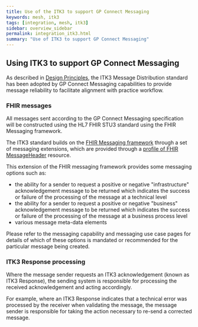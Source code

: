 ```yaml
---
title: Use of the ITK3 to support GP Connect Messaging
keywords: mesh, itk3
tags: [integration, mesh, itk3]
sidebar: overview_sidebar
permalink: integration_itk3.html
summary: "Use of ITK3 to support GP Connect Messaging"
---
```


## Using ITK3 to support GP Connect Messaging ##

As described in [Design Principles](design_principles.html#reliability-itk3), the ITK3 Message Distribution standard has been adopted by GP Connect Messaging capabilities to provide message reliability to facilitate alignment with practice workflow.

### FHIR messages ###

All messages sent according to the GP Connect Messaging specification will be constructed using the HL7 FHIR STU3 standard using the FHIR Messaging framework.

The ITK3 standard builds on the [FHIR Messaging framework](https://www.hl7.org/fhir/messaging.html) through a set of messaging extensions, which are provided through a [profile of FHIR MessageHeader](https://fhir.nhs.uk/STU3/StructureDefinition/ITK-MessageHeader-2) resource. 

This extension of the FHIR messaging framework provides some messaging options such as:

- the ability for a sender to request a positive or negative "infrastructure" acknowledgement message to be returned which indicates the success or failure of the processing of the message at a technical level
- the ability for a sender to request a positive or negative "business" acknowledgement message to be returned which indicates the success or failure of the processing of the message at a business process level
- various message meta-data elements

Please refer to the messaging capability and messaging use case pages for details of which of these options is mandated or recommended for the particular message being created.

### ITK3 Response processing ###

Where the message sender requests an ITK3 acknowledgement (known as ITK3 Response), the sending system is responsible for processing the received acknowledgement and acting accordingly.

For example, where an ITK3 Response indicates that a technical error was processed by the receiver when validating the message, the message sender is responsible for taking the action necessary to re-send a corrected message.    
